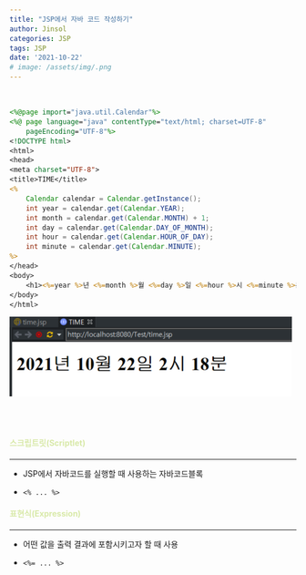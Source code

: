 ```yaml
---
title: "JSP에서 자바 코드 작성하기"
author: Jinsol
categories: JSP
tags: JSP
date: '2021-10-22'
# image: /assets/img/.png
---
```


<br>

```jsp
<%@page import="java.util.Calendar"%>
<%@ page language="java" contentType="text/html; charset=UTF-8"
    pageEncoding="UTF-8"%>
<!DOCTYPE html>
<html>
<head>
<meta charset="UTF-8">
<title>TIME</title>
<%
    Calendar calendar = Calendar.getInstance();
    int year = calendar.get(Calendar.YEAR);
    int month = calendar.get(Calendar.MONTH) + 1;
    int day = calendar.get(Calendar.DAY_OF_MONTH);
    int hour = calendar.get(Calendar.HOUR_OF_DAY);
    int minute = calendar.get(Calendar.MINUTE);
%>
</head>
<body>
    <h1><%=year %>년 <%=month %>월 <%=day %>일 <%=hour %>시 <%=minute %>분</h1>
</body>
</html>
```

![](/assets/img/time.jsp.PNG)

<br><br>

#### <span style="color:#D8E9A8">스크립트릿(Scriptlet)</span>
<hr>

- JSP에서 자바코드를 실행할 때 사용하는 자바코드블록

- `<% ... %>`

#### <span style="color:#D8E9A8">표현식(Expression)</span>
<hr>

- 어떤 값을 출력 결과에 포함시키고자 할 때 사용

- `<%= ... %>`